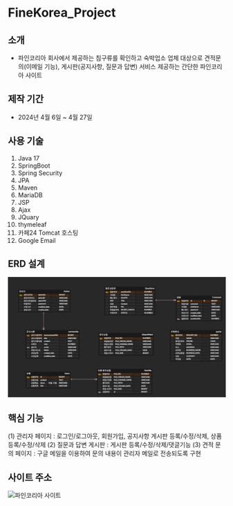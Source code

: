 # FineKorea_Project

## 소개
* 파인코리아 회사에서 제공하는 침구류를 확인하고 숙박업소 업체 대상으로 견적문의(이메일 기능), 게시판(공지사항, 질문과 답변) 서비스 제공하는 간단한 파인코리아 사이트

## 제작 기간
* 2024년 4월 6일 ~ 4월 27일

## 사용 기술
1. Java 17
2. SpringBoot
3. Spring Security
4. JPA
5. Maven
6. MariaDB
7. JSP
8. Ajax
9. JQuary
10. thymeleaf
11. 카페24 Tomcat 호스팅
12. Google Email

## ERD 설계
![ERD다이어그램](https://github.com/Sangwonsdsd/FineKorea_Project/blob/main/ERD.JPG)

## 핵심 기능
(1) 관리자 페이지 : 로그인/로그아웃, 회원가입, 공지사항 게시판 등록/수정/삭제, 상품 등록/수정/삭제
(2) 질문과 답변 게시판 : 게시판 등록/수정/삭제/댓글기능
(3) 견적 문의 페이지 : 구글 메일을 이용하여 문의 내용이 관리자 메일로 전송되도록 구현

## 사이트 주소
![파인코리아 사이트](htt[:finekorea.kr)
